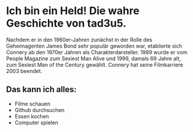 # Ich bin ein Held! Die wahre Geschichte von tad3u5.

Nachdem er in den 1960er-Jahren zunächst in der Rolle des Geheimagenten James Bond sehr populär geworden war, etablierte sich Connery ab den 1970er Jahren als Charakterdarsteller. 1989 wurde er vom People Magazine zum Sexiest Man Alive und 1999, damals 69 Jahre alt, zum Sexiest Man of the Century gewählt. Connery hat seine Filmkarriere 2003 beendet. 

## Das kann ich alles:
* Filme schauen
* Github durchsuchen
* Essen kochen
* Computer spielen
